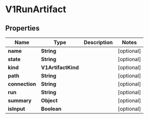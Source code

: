 

# V1RunArtifact


## Properties

Name | Type | Description | Notes
------------ | ------------- | ------------- | -------------
**name** | **String** |  |  [optional]
**state** | **String** |  |  [optional]
**kind** | **V1ArtifactKind** |  |  [optional]
**path** | **String** |  |  [optional]
**connection** | **String** |  |  [optional]
**run** | **String** |  |  [optional]
**summary** | **Object** |  |  [optional]
**isInput** | **Boolean** |  |  [optional]



